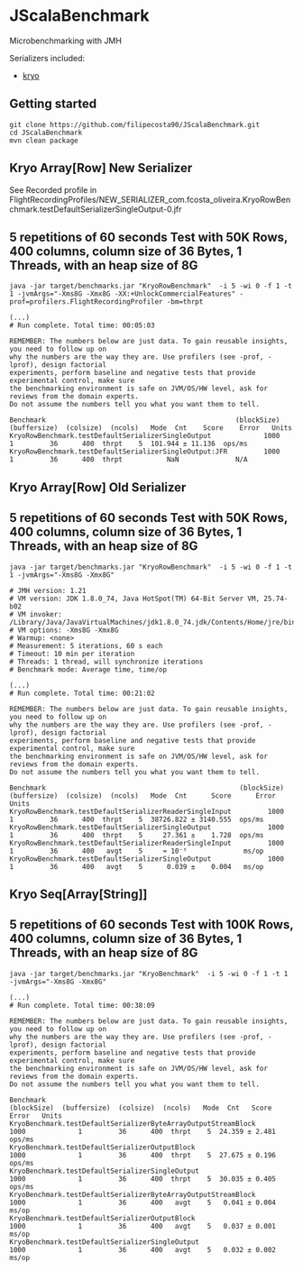 # JScalaBenchmark

Microbenchmarking with JMH


Serializers included:
- [kryo](https://github.com/EsotericSoftware/kryo)

## Getting started 
```
git clone https://github.com/filipecosta90/JScalaBenchmark.git
cd JScalaBenchmark
mvn clean package
```


## Kryo Array[Row] New Serializer 
See Recorded profile in FlightRecordingProfiles/NEW_SERIALIZER_com.fcosta_oliveira.KryoRowBenchmark.testDefaultSerializerSingleOutput-0.jfr
## 5 repetitions of 60 seconds Test with 50K Rows, 400 columns, column size of 36 Bytes, 1 Threads, with an heap size of 8G
```console
java -jar target/benchmarks.jar "KryoRowBenchmark"  -i 5 -wi 0 -f 1 -t 1 -jvmArgs="-Xms8G -Xmx8G -XX:+UnlockCommercialFeatures" -prof=profilers.FlightRecordingProfiler -bm=thrpt
```

```console
(...)
# Run complete. Total time: 00:05:03

REMEMBER: The numbers below are just data. To gain reusable insights, you need to follow up on
why the numbers are the way they are. Use profilers (see -prof, -lprof), design factorial
experiments, perform baseline and negative tests that provide experimental control, make sure
the benchmarking environment is safe on JVM/OS/HW level, ask for reviews from the domain experts.
Do not assume the numbers tell you what you want them to tell.

Benchmark                                               (blockSize)  (buffersize)  (colsize)  (ncols)   Mode  Cnt    Score    Error   Units
KryoRowBenchmark.testDefaultSerializerSingleOutput             1000             1         36      400  thrpt    5  101.944 ± 11.136  ops/ms
KryoRowBenchmark.testDefaultSerializerSingleOutput:JFR         1000             1         36      400  thrpt           NaN              N/A
```

## Kryo Array[Row] Old Serializer 
## 5 repetitions of 60 seconds Test with 50K Rows, 400 columns, column size of 36 Bytes, 1 Threads, with an heap size of 8G
```console
java -jar target/benchmarks.jar "KryoRowBenchmark"  -i 5 -wi 0 -f 1 -t 1 -jvmArgs="-Xms8G -Xmx8G"
```

```console
# JMH version: 1.21
# VM version: JDK 1.8.0_74, Java HotSpot(TM) 64-Bit Server VM, 25.74-b02
# VM invoker: /Library/Java/JavaVirtualMachines/jdk1.8.0_74.jdk/Contents/Home/jre/bin/java
# VM options: -Xms8G -Xmx8G
# Warmup: <none>
# Measurement: 5 iterations, 60 s each
# Timeout: 10 min per iteration
# Threads: 1 thread, will synchronize iterations
# Benchmark mode: Average time, time/op

(...)
# Run complete. Total time: 00:21:02

REMEMBER: The numbers below are just data. To gain reusable insights, you need to follow up on
why the numbers are the way they are. Use profilers (see -prof, -lprof), design factorial
experiments, perform baseline and negative tests that provide experimental control, make sure
the benchmarking environment is safe on JVM/OS/HW level, ask for reviews from the domain experts.
Do not assume the numbers tell you what you want them to tell.

Benchmark                                                (blockSize)  (buffersize)  (colsize)  (ncols)   Mode  Cnt      Score      Error   Units
KryoRowBenchmark.testDefaultSerializerReaderSingleInput         1000             1         36      400  thrpt    5  38726.822 ± 3140.555  ops/ms
KryoRowBenchmark.testDefaultSerializerSingleOutput              1000             1         36      400  thrpt    5     27.361 ±    1.728  ops/ms
KryoRowBenchmark.testDefaultSerializerReaderSingleInput         1000             1         36      400   avgt    5     ≈ 10⁻⁵              ms/op
KryoRowBenchmark.testDefaultSerializerSingleOutput              1000             1         36      400   avgt    5      0.039 ±    0.004   ms/op
```


## Kryo Seq[Array[String]] 
## 5 repetitions of 60 seconds Test with 100K Rows, 400 columns, column size of 36 Bytes, 1 Threads, with an heap size of 8G
```console
java -jar target/benchmarks.jar "KryoBenchmark"  -i 5 -wi 0 -f 1 -t 1 -jvmArgs="-Xms8G -Xmx8G"
```

```console
(...)
# Run complete. Total time: 00:38:09

REMEMBER: The numbers below are just data. To gain reusable insights, you need to follow up on
why the numbers are the way they are. Use profilers (see -prof, -lprof), design factorial
experiments, perform baseline and negative tests that provide experimental control, make sure
the benchmarking environment is safe on JVM/OS/HW level, ask for reviews from the domain experts.
Do not assume the numbers tell you what you want them to tell.

Benchmark                                                      (blockSize)  (buffersize)  (colsize)  (ncols)   Mode  Cnt   Score   Error   Units
KryoBenchmark.testDefaultSerializerByteArrayOutputStreamBlock         1000             1         36      400  thrpt    5  24.359 ± 2.481  ops/ms
KryoBenchmark.testDefaultSerializerOutputBlock                        1000             1         36      400  thrpt    5  27.675 ± 0.196  ops/ms
KryoBenchmark.testDefaultSerializerSingleOutput                       1000             1         36      400  thrpt    5  30.035 ± 0.405  ops/ms
KryoBenchmark.testDefaultSerializerByteArrayOutputStreamBlock         1000             1         36      400   avgt    5   0.041 ± 0.004   ms/op
KryoBenchmark.testDefaultSerializerOutputBlock                        1000             1         36      400   avgt    5   0.037 ± 0.001   ms/op
KryoBenchmark.testDefaultSerializerSingleOutput                       1000             1         36      400   avgt    5   0.032 ± 0.002   ms/op
```

